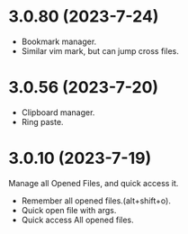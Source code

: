 # 3.0.80 (2023-7-24)
* Bookmark manager.
* Similar vim mark, but can jump cross files.


# 3.0.56 (2023-7-20)
* Clipboard manager.
* Ring paste.


# 3.0.10 (2023-7-19)
Manage all Opened Files, and quick access it. 

* Remember all opened files.(alt+shift+o).
* Quick open file with args.
* Quick access All opened files.